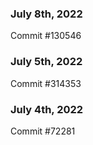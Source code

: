 ### July 8th, 2022

Commit #130546

### July 5th, 2022

Commit #314353


### July 4th, 2022

Commit #72281
